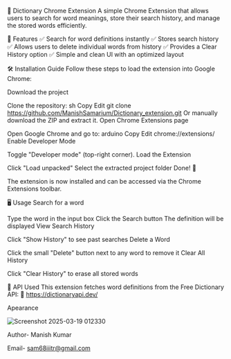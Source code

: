 📖 Dictionary Chrome Extension
A simple Chrome Extension that allows users to search for word meanings, store their search history, and manage the stored words efficiently.

🚀 Features
✅ Search for word definitions instantly
✅ Stores search history
✅ Allows users to delete individual words from history
✅ Provides a Clear History option
✅ Simple and clean UI with an optimized layout

🛠 Installation Guide
Follow these steps to load the extension into Google Chrome:

Download the project

Clone the repository:
sh
Copy
Edit
git clone https://github.com/ManishSamarium/Dictionary_extension.git
Or manually download the ZIP and extract it.
Open Chrome Extensions page

Open Google Chrome and go to:
arduino
Copy
Edit
chrome://extensions/
Enable Developer Mode

Toggle "Developer mode" (top-right corner).
Load the Extension

Click "Load unpacked"
Select the extracted project folder
Done! 🎉

The extension is now installed and can be accessed via the Chrome Extensions toolbar.



🖥️ Usage
Search for a word

Type the word in the input box
Click the Search button
The definition will be displayed
View Search History

Click "Show History" to see past searches
Delete a Word

Click the small "Delete" button next to any word to remove it
Clear All History

Click "Clear History" to erase all stored words



🔗 API Used
This extension fetches word definitions from the Free Dictionary API:
🔗 https://dictionaryapi.dev/


Apearance 

![Screenshot 2025-03-19 012330](https://github.com/user-attachments/assets/7c7a8a51-fa78-4826-9c3b-1405ac5f0a3d)



Author- Manish Kumar

Email- sam68iiitr@gmail.com
